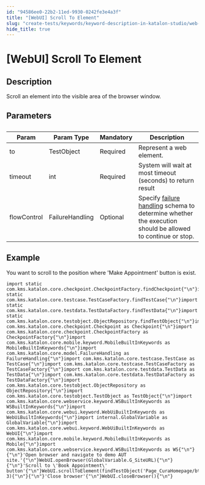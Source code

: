 ```yaml
---
id: "94586ee0-22b2-11ed-9930-0242fe3e4a3f"
title: "[WebUI] Scroll To Element"
slug: "create-tests/keywords/keyword-description-in-katalon-studio/web-ui-keywords/webui-scroll-to-element"
hide_title: true
---
```


# <a id="id_0" class="anchor_top_offset"/><a id="ariaid-title1" class="anchor_top_offset"/>[WebUI] Scroll To Element


## <a id="id_0__id_1" class="anchor_top_offset"/>Description

              
<p xmlns="http://www.w3.org/1999/xhtml" className="p">Scroll an element into the visible area of the browser   window.</p> 
      

## <a id="id_0__id_2" class="anchor_top_offset"/>Parameters

              
<table xmlns="http://www.w3.org/1999/xhtml" className="table anchor_top_offset" id="id_0__9ad123aa-73f3-4ccd-854d-56d9b682d357"><caption /><thead className="thead"><tr className><th className="entry anchor_top_offset" id="id_0__9ad123aa-73f3-4ccd-854d-56d9b682d357__entry__1">Param</th><th className="entry anchor_top_offset" id="id_0__9ad123aa-73f3-4ccd-854d-56d9b682d357__entry__2">Param Type</th><th className="entry anchor_top_offset" id="id_0__9ad123aa-73f3-4ccd-854d-56d9b682d357__entry__3">Mandatory</th><th className="entry anchor_top_offset" id="id_0__9ad123aa-73f3-4ccd-854d-56d9b682d357__entry__4">Description</th></tr></thead><tbody className="tbody"><tr className><td className="entry" headers="id_0__9ad123aa-73f3-4ccd-854d-56d9b682d357__entry__1 id_0__9ad123aa-73f3-4ccd-854d-56d9b682d357__entry__2 id_0__9ad123aa-73f3-4ccd-854d-56d9b682d357__entry__3 id_0__9ad123aa-73f3-4ccd-854d-56d9b682d357__entry__4 ">to</td><td className="entry" headers="id_0__9ad123aa-73f3-4ccd-854d-56d9b682d357__entry__1 id_0__9ad123aa-73f3-4ccd-854d-56d9b682d357__entry__2 id_0__9ad123aa-73f3-4ccd-854d-56d9b682d357__entry__3 id_0__9ad123aa-73f3-4ccd-854d-56d9b682d357__entry__4 ">TestObject</td><td className="entry" headers="id_0__9ad123aa-73f3-4ccd-854d-56d9b682d357__entry__1 id_0__9ad123aa-73f3-4ccd-854d-56d9b682d357__entry__2 id_0__9ad123aa-73f3-4ccd-854d-56d9b682d357__entry__3 id_0__9ad123aa-73f3-4ccd-854d-56d9b682d357__entry__4 ">Required</td><td className="entry" headers="id_0__9ad123aa-73f3-4ccd-854d-56d9b682d357__entry__1 id_0__9ad123aa-73f3-4ccd-854d-56d9b682d357__entry__2 id_0__9ad123aa-73f3-4ccd-854d-56d9b682d357__entry__3 id_0__9ad123aa-73f3-4ccd-854d-56d9b682d357__entry__4 ">Represent a web element.</td></tr><tr className><td className="entry" headers="id_0__9ad123aa-73f3-4ccd-854d-56d9b682d357__entry__1 id_0__9ad123aa-73f3-4ccd-854d-56d9b682d357__entry__2 id_0__9ad123aa-73f3-4ccd-854d-56d9b682d357__entry__3 id_0__9ad123aa-73f3-4ccd-854d-56d9b682d357__entry__4 ">timeout</td><td className="entry" headers="id_0__9ad123aa-73f3-4ccd-854d-56d9b682d357__entry__1 id_0__9ad123aa-73f3-4ccd-854d-56d9b682d357__entry__2 id_0__9ad123aa-73f3-4ccd-854d-56d9b682d357__entry__3 id_0__9ad123aa-73f3-4ccd-854d-56d9b682d357__entry__4 ">int</td><td className="entry" headers="id_0__9ad123aa-73f3-4ccd-854d-56d9b682d357__entry__1 id_0__9ad123aa-73f3-4ccd-854d-56d9b682d357__entry__2 id_0__9ad123aa-73f3-4ccd-854d-56d9b682d357__entry__3 id_0__9ad123aa-73f3-4ccd-854d-56d9b682d357__entry__4 ">Required</td><td className="entry" headers="id_0__9ad123aa-73f3-4ccd-854d-56d9b682d357__entry__1 id_0__9ad123aa-73f3-4ccd-854d-56d9b682d357__entry__2 id_0__9ad123aa-73f3-4ccd-854d-56d9b682d357__entry__3 id_0__9ad123aa-73f3-4ccd-854d-56d9b682d357__entry__4 ">System will wait at most timeout (seconds) to return         result</td></tr><tr className><td className="entry" headers="id_0__9ad123aa-73f3-4ccd-854d-56d9b682d357__entry__1 id_0__9ad123aa-73f3-4ccd-854d-56d9b682d357__entry__2 id_0__9ad123aa-73f3-4ccd-854d-56d9b682d357__entry__3 id_0__9ad123aa-73f3-4ccd-854d-56d9b682d357__entry__4 ">flowControl</td><td className="entry" headers="id_0__9ad123aa-73f3-4ccd-854d-56d9b682d357__entry__1 id_0__9ad123aa-73f3-4ccd-854d-56d9b682d357__entry__2 id_0__9ad123aa-73f3-4ccd-854d-56d9b682d357__entry__3 id_0__9ad123aa-73f3-4ccd-854d-56d9b682d357__entry__4 ">FailureHandling</td><td className="entry" headers="id_0__9ad123aa-73f3-4ccd-854d-56d9b682d357__entry__1 id_0__9ad123aa-73f3-4ccd-854d-56d9b682d357__entry__2 id_0__9ad123aa-73f3-4ccd-854d-56d9b682d357__entry__3 id_0__9ad123aa-73f3-4ccd-854d-56d9b682d357__entry__4 ">Optional</td><td className="entry" headers="id_0__9ad123aa-73f3-4ccd-854d-56d9b682d357__entry__1 id_0__9ad123aa-73f3-4ccd-854d-56d9b682d357__entry__2 id_0__9ad123aa-73f3-4ccd-854d-56d9b682d357__entry__3 id_0__9ad123aa-73f3-4ccd-854d-56d9b682d357__entry__4 ">Specify <a className="xref" href="/docs/maintain/configure-failure-handling-settings-in-katalon-studio">failure handling</a> schema to         determine whether the execution should be allowed to continue or         stop.</td></tr></tbody></table> 
      

## <a id="id_0__id_3" class="anchor_top_offset"/>Example

              
<p xmlns="http://www.w3.org/1999/xhtml" className="p">You want to scroll to the position where 'Make Appointment'   button is exist.</p> 
              
<pre xmlns="http://www.w3.org/1999/xhtml" className="pre codeblock"><code>import static com.kms.katalon.core.checkpoint.CheckpointFactory.findCheckpoint{"\n"}import static com.kms.katalon.core.testcase.TestCaseFactory.findTestCase{"\n"}import static com.kms.katalon.core.testdata.TestDataFactory.findTestData{"\n"}import static com.kms.katalon.core.testobject.ObjectRepository.findTestObject{"\n"}import com.kms.katalon.core.checkpoint.Checkpoint as Checkpoint{"\n"}import com.kms.katalon.core.checkpoint.CheckpointFactory as CheckpointFactory{"\n"}import com.kms.katalon.core.mobile.keyword.MobileBuiltInKeywords as MobileBuiltInKeywords{"\n"}import com.kms.katalon.core.model.FailureHandling as FailureHandling{"\n"}import com.kms.katalon.core.testcase.TestCase as TestCase{"\n"}import com.kms.katalon.core.testcase.TestCaseFactory as TestCaseFactory{"\n"}import com.kms.katalon.core.testdata.TestData as TestData{"\n"}import com.kms.katalon.core.testdata.TestDataFactory as TestDataFactory{"\n"}import com.kms.katalon.core.testobject.ObjectRepository as ObjectRepository{"\n"}import com.kms.katalon.core.testobject.TestObject as TestObject{"\n"}import com.kms.katalon.core.webservice.keyword.WSBuiltInKeywords as WSBuiltInKeywords{"\n"}import com.kms.katalon.core.webui.keyword.WebUiBuiltInKeywords as WebUiBuiltInKeywords{"\n"}import internal.GlobalVariable as GlobalVariable{"\n"}import com.kms.katalon.core.webui.keyword.WebUiBuiltInKeywords as WebUI{"\n"}import com.kms.katalon.core.mobile.keyword.MobileBuiltInKeywords as Mobile{"\n"}import com.kms.katalon.core.webservice.keyword.WSBuiltInKeywords as WS{"\n"}{"\n"}'Open browser and navigate to demo AUT site.'{"\n"}WebUI.openBrowser(GlobalVariable.G_SiteURL){"\n"}{"\n"}'Scroll to \'Book Appointment\' button'{"\n"}WebUI.scrollToElement(findTestObject('Page_CuraHomepage/btn_MakeAppointment'), 3){"\n"}{"\n"}'Close browser'{"\n"}WebUI.closeBrowser(){"\n"}</code></pre> 
            
